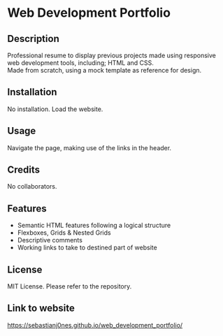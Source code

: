 # Web Development Portfolio

## Description
Professional resume to display previous projects made using responsive web development tools, including; HTML and CSS.
<br/>
Made from scratch, using a mock template as reference for design.

## Installation 
No installation. Load the website.


## Usage
Navigate the page, making use of the links in the header. 


## Credits
No collaborators.


## Features

- Semantic HTML features following a logical structure
- Flexboxes, Grids & Nested Grids 
- Descriptive comments 
- Working links to take to destined part of website



## License
MIT License. Please refer to the repository.


## Link to website
https://sebastianj0nes.github.io/web_development_portfolio/